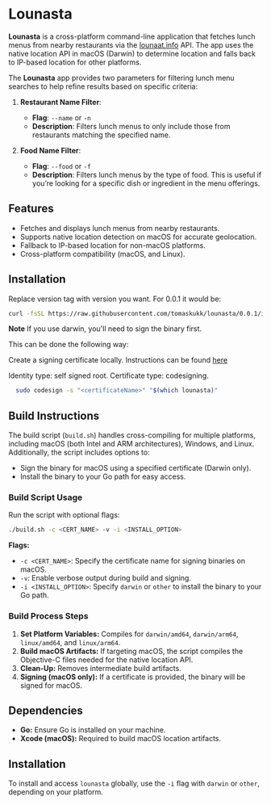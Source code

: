 # Lounasta

**Lounasta** is a cross-platform command-line application that fetches lunch menus from nearby restaurants via the [lounaat.info](https://lounaat.info) API. The app uses the native location API in macOS (Darwin) to determine location and falls back to IP-based location for other platforms.

The **Lounasta** app provides two parameters for filtering lunch menu searches to help refine results based on specific criteria:

1. **Restaurant Name Filter**:

   - **Flag**: `--name` or `-n`
   - **Description**: Filters lunch menus to only include those from restaurants matching the specified name.

2. **Food Name Filter**:
   - **Flag**: `--food` or `-f`
   - **Description**: Filters lunch menus by the type of food. This is useful if you’re looking for a specific dish or ingredient in the menu offerings.

## Features

- Fetches and displays lunch menus from nearby restaurants.
- Supports native location detection on macOS for accurate geolocation.
- Fallback to IP-based location for non-macOS platforms.
- Cross-platform compatibility (macOS, and Linux).

## Installation

Replace version tag with version you want. For 0.0.1 it would be:

```bash
curl -fsSL https://raw.githubusercontent.com/tomaskukk/lounasta/0.0.1/install.sh | bash
```

**Note**
If you use darwin, you'll need to sign the binary first.

This can be done the following way:

Create a signing certificate locally. Instructions can be found [here](https://support.apple.com/guide/keychain-access/create-self-signed-certificates-kyca8916/mac)

Identity type: self signed root.
Certificate type: codesigning.

```bash
  sudo codesign -s "<certificateName>" "$(which lounasta)"
```

## Build Instructions

The build script (`build.sh`) handles cross-compiling for multiple platforms, including macOS (both Intel and ARM architectures), Windows, and Linux. Additionally, the script includes options to:

- Sign the binary for macOS using a specified certificate (Darwin only).
- Install the binary to your Go path for easy access.

### Build Script Usage

Run the script with optional flags:

```bash
./build.sh -c <CERT_NAME> -v -i <INSTALL_OPTION>
```

**Flags:**

- `-c <CERT_NAME>`: Specify the certificate name for signing binaries on macOS.
- `-v`: Enable verbose output during build and signing.
- `-i <INSTALL_OPTION>`: Specify `darwin` or `other` to install the binary to your Go path.

### Build Process Steps

1. **Set Platform Variables:** Compiles for `darwin/amd64`, `darwin/arm64`, `linux/amd64`, and `linux/arm64`.
2. **Build macOS Artifacts:** If targeting macOS, the script compiles the Objective-C files needed for the native location API.
3. **Clean-Up:** Removes intermediate build artifacts.
4. **Signing (macOS only):** If a certificate is provided, the binary will be signed for macOS.

## Dependencies

- **Go:** Ensure Go is installed on your machine.
- **Xcode (macOS):** Required to build macOS location artifacts.

## Installation

To install and access `lounasta` globally, use the `-i` flag with `darwin` or `other`, depending on your platform.
